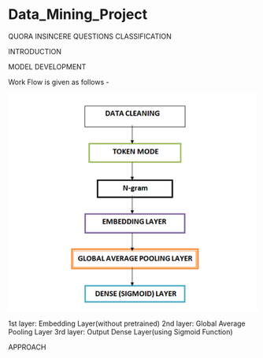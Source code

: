 # Data_Mining_Project


QUORA INSINCERE QUESTIONS CLASSIFICATION

INTRODUCTION



MODEL DEVELOPMENT

Work Flow is given as follows - 

 ![alt text](https://github.com/shwetasrsh/Data_Mining_Project/blob/master/img.PNG) 



1st layer: Embedding Layer(without pretrained)
2nd layer: Global Average Pooling Layer
3rd layer: Output Dense Layer(using Sigmoid Function)


APPROACH 



